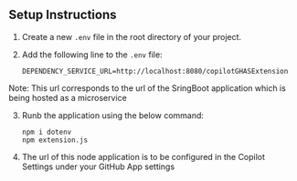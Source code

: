 ## Setup Instructions

1. Create a new `.env` file in the root directory of your project.
2. Add the following line to the `.env` file:

    ```properties
    DEPENDENCY_SERVICE_URL=http://localhost:8080/copilotGHASExtension
    ```
Note: This url corresponds to the url of the SringBoot application which is being hosted as a microservice
    
3. Runb the application using the below command:
   ```
   npm i dotenv
   npm extension.js
   ```
4. The url of this node application is to be configured in the Copilot Settings under your GitHub App settings

